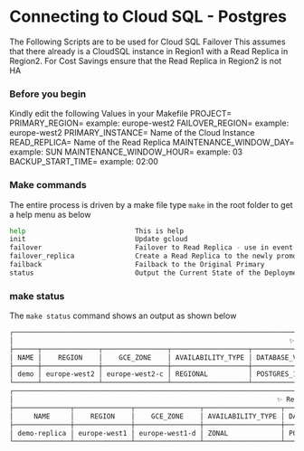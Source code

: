 # Connecting to Cloud SQL - Postgres
The Following Scripts are to be used for Cloud SQL Failover
This assumes that there already is a CloudSQL instance in Region1 with a Read Replica in Region2.
For Cost Savings ensure that the Read Replica in Region2 is not HA

### Before you begin
Kindly edit the following Values in your Makefile
PROJECT=<UPDATEME>
PRIMARY_REGION=<UPDATEME> example: europe-west2
FAILOVER_REGION=<UPDATEME> example: europe-west2
PRIMARY_INSTANCE=<UPDATEME> Name of the Cloud Instance
READ_REPLICA=<UPDATEME> Name of the Read Replica
MAINTENANCE_WINDOW_DAY=<UPDATEME> example: SUN
MAINTENANCE_WINDOW_HOUR=<UPDATEME> example: 03
BACKUP_START_TIME=<UPDATEME> example: 02:00



### Make commands
The entire process is driven by a make file
type `make` in the root folder to get a help menu as below

```bash
help                           This is help
init                           Update gcloud
failover                       Failover to Read Replica - use in event of Regional Failover
failover_replica               Create a Read Replica to the newly promoted Primary
failback                       Failback to the Original Primary
status                         Output the Current State of the Deployment
```

### make status
The `make status` command shows an output as shown below
```bash
┌────────────────────────────────────────────────────────────────────────────────────────────────────────────────────────────────────────────────────────────────────┐
│                                                                    ✨ Primary Instance:demo ✨                                                                     │
├──────┬──────────────┬────────────────┬───────────────────┬──────────────────┬────────────────────────────────────┬──────────┬──────────────────┬───────────────────┤
│ NAME │    REGION    │    GCE_ZONE    │ AVAILABILITY_TYPE │ DATABASE_VERSION │          CONNECTION_NAME           │  STATE   │  REPLICA_NAMES   │        TIER       │
├──────┼──────────────┼────────────────┼───────────────────┼──────────────────┼────────────────────────────────────┼──────────┼──────────────────┼───────────────────┤
│ demo │ europe-west2 │ europe-west2-c │ REGIONAL          │ POSTGRES_14      │ cloudsqlpoc-demo:europe-west2:demo │ RUNNABLE │ ['demo-replica'] │ db-custom-4-26624 │
└──────┴──────────────┴────────────────┴───────────────────┴──────────────────┴────────────────────────────────────┴──────────┴──────────────────┴───────────────────┘
┌─────────────────────────────────────────────────────────────────────────────────────────────────────────────────────────────────────────────────────────────────┐
│                                                                 ✨ Read Replica:demo-replica ✨                                                                 │
├──────────────┬──────────────┬────────────────┬───────────────────┬──────────────────┬────────────────────────────────────────────┬──────────┬───────────────────┤
│     NAME     │    REGION    │    GCE_ZONE    │ AVAILABILITY_TYPE │ DATABASE_VERSION │              CONNECTION_NAME               │  STATE   │        TIER       │
├──────────────┼──────────────┼────────────────┼───────────────────┼──────────────────┼────────────────────────────────────────────┼──────────┼───────────────────┤
│ demo-replica │ europe-west1 │ europe-west1-d │ ZONAL             │ POSTGRES_14      │ cloudsqlpoc-demo:europe-west1:demo-replica │ RUNNABLE │ db-custom-4-26624 │
└──────────────┴──────────────┴────────────────┴───────────────────┴──────────────────┴────────────────────────────────────────────┴──────────┴───────────────────┘

```


